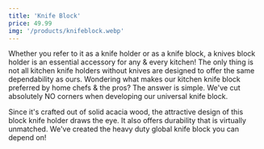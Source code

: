```yaml
---
title: 'Knife Block'
price: 49.99
img: '/products/knifeblock.webp'
---
```


Whether you refer to it as a knife holder or as a knife block, a knives block holder is an essential accessory for any & every kitchen! The only thing is not all kitchen knife holders without knives are designed to offer the same dependability as ours. Wondering what makes our kitchen knife block preferred by home chefs & the pros? The answer is simple. We've cut absolutely NO corners when developing our universal knife block.

Since it's crafted out of solid acacia wood, the attractive design of this block knife holder draws the eye. It also offers durability that is virtually unmatched. We've created the heavy duty global knife block you can depend on!